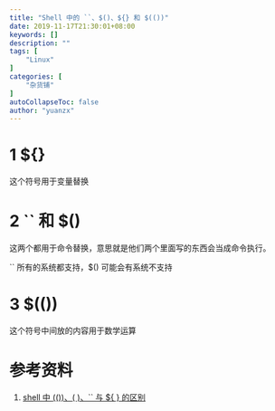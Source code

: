 ```yaml
---
title: "Shell 中的 ``、$()、${} 和 $(())"
date: 2019-11-17T21:30:01+08:00
keywords: []
description: ""
tags: [
    "Linux"
]
categories: [
    "杂货铺"
]
autoCollapseToc: false
author: "yuanzx"
---
```


# 1 ${<content>}

这个符号用于变量替换

# 2 `` 和 $(<content>)

这两个都用于命令替换，意思就是他们两个里面写的东西会当成命令执行。

`` 所有的系统都支持，$() 可能会有系统不支持

# 3 $((<content>))

这个符号中间放的内容用于数学运算

# 参考资料

1. [shell 中 $(())、$( )、`` 与 ${ } 的区别](https://www.jianshu.com/p/7e711c297c02)


